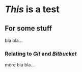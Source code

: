 # ***This*** is a **test** #

## For some **stuff** ##
bla bla...
### Relating to *Git* and *Bitbucket* ###
more bla bla...